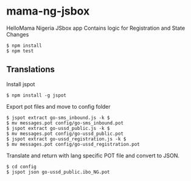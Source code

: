 # mama-ng-jsbox

HelloMama Nigeria JSbox app
Contains logic for Registration and State Changes

    $ npm install
    $ npm test


## Translations

Install jspot

    $ npm install -g jspot

Export pot files and move to config folder

    $ jspot extract go-sms_inbound.js -k $
    $ mv messages.pot config/go-sms_inbound.pot
    $ jspot extract go-ussd_public.js -k $
    $ mv messages.pot config/go-ussd_public.pot
    $ jspot extract go-ussd_registration.js -k $
    $ mv messages.pot config/go-ussd_registration.pot

Translate and return with lang specific POT file and convert to JSON.

    $ cd config
    $ jspot json go-ussd_public.ibo_NG.pot
